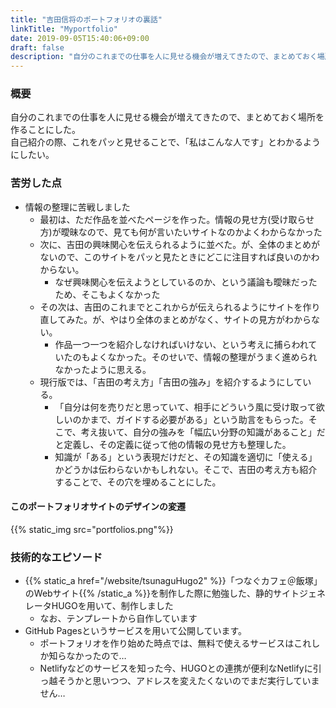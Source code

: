 ```yaml
---
title: "吉田信将のポートフォリオの裏話"
linkTitle: "Myportfolio"
date: 2019-09-05T15:40:06+09:00
draft: false
description: "自分のこれまでの仕事を人に見せる機会が増えてきたので、まとめておく場所を作るため、制作しました。"
---
```


### 概要
自分のこれまでの仕事を人に見せる機会が増えてきたので、まとめておく場所を作ることにした。<br>
自己紹介の際、これをパッと見せることで、「私はこんな人です」とわかるようにしたい。

### 苦労した点
- 情報の整理に苦戦しました
    - 最初は、ただ作品を並べたページを作った。情報の見せ方(受け取らせ方)が曖昧なので、見ても何が言いたいサイトなのかよくわからなかった
    - 次に、吉田の興味関心を伝えられるように並べた。が、全体のまとめがないので、このサイトをパッと見たときにどこに注目すれば良いのかわからない。
        - なぜ興味関心を伝えようとしているのか、という議論も曖昧だったため、そこもよくなかった
    - その次は、吉田のこれまでとこれからが伝えられるようにサイトを作り直してみた。が、やはり全体のまとめがなく、サイトの見方がわからない。
        - 作品一つ一つを紹介しなければいけない、という考えに捕らわれていたのもよくなかった。そのせいで、情報の整理がうまく進められなかったように思える。
    - 現行版では、「吉田の考え方」「吉田の強み」を紹介するようにしている。
        - 「自分は何を売りだと思っていて、相手にどういう風に受け取って欲しいのかまで、ガイドする必要がある」という助言をもらった。そこで、考え抜いて、自分の強みを「幅広い分野の知識があること」だと定義し、その定義に従って他の情報の見せ方も整理した。
        - 知識が「ある」という表現だけだと、その知識を適切に「使える」かどうかは伝わらないかもしれない。そこで、吉田の考え方も紹介することで、その穴を埋めることにした。

#### このポートフォリオサイトのデザインの変遷
{{% static_img src="portfolios.png"%}}

### 技術的なエピソード
- {{% static_a href="/website/tsunaguHugo2" %}}「つなぐカフェ＠飯塚」のWebサイト{{% /static_a %}}を制作した際に勉強した、静的サイトジェネレータHUGOを用いて、制作しました
    - なお、テンプレートから自作しています
- GitHub Pagesというサービスを用いて公開しています。
    - ポートフォリオを作り始めた時点では、無料で使えるサービスはこれしか知らなかったので…
    - Netlifyなどのサービスを知った今、HUGOとの連携が便利なNetlifyに引っ越そうかと思いつつ、アドレスを変えたくないのでまだ実行していません…
